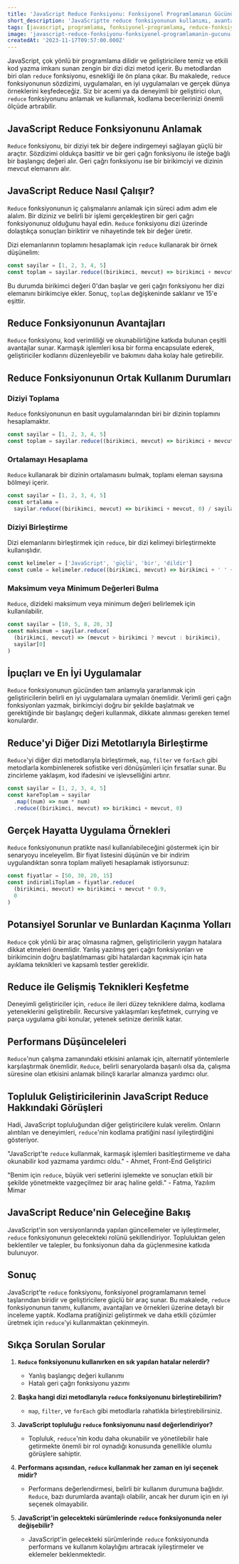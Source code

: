 ```yaml
---
title: 'JavaScript Reduce Fonksiyonu: Fonksiyonel Programlamanın Gücünü Keşfedin'
short_description: 'JavaScriptte reduce fonksiyonunun kullanımı, avantajları ve gerçek dünya örnekleri.'
tags: [javascript, programlama, fonksiyonel-programlama, reduce-fonksiyonu]
image: 'javascript-reduce-fonksiyonu-fonksiyonel-programlamanin-gucunu-kesfedin/ji1wi62gjbggus8vf9k9.jpg'
createdAt: '2023-11-17T09:57:00.000Z'
---
```


JavaScript, çok yönlü bir programlama dilidir ve geliştiricilere temiz ve etkili kod yazma imkanı sunan zengin bir dizi dizi metod içerir. Bu metodlardan biri olan `reduce` fonksiyonu, esnekliği ile ön plana çıkar. Bu makalede, `reduce` fonksiyonunun sözdizimi, uygulamaları, en iyi uygulamaları ve gerçek dünya örneklerini keşfedeceğiz. Siz bir acemi ya da deneyimli bir geliştirici olun, `reduce` fonksiyonunu anlamak ve kullanmak, kodlama becerilerinizi önemli ölçüde artırabilir.

## **JavaScript Reduce Fonksiyonunu Anlamak**

`Reduce` fonksiyonu, bir diziyi tek bir değere indirgemeyi sağlayan güçlü bir araçtır. Sözdizimi oldukça basittir ve bir geri çağrı fonksiyonu ile isteğe bağlı bir başlangıç değeri alır. Geri çağrı fonksiyonu ise bir birikimciyi ve dizinin mevcut elemanını alır.

## **JavaScript Reduce Nasıl Çalışır?**

`Reduce` fonksiyonunun iç çalışmalarını anlamak için süreci adım adım ele alalım. Bir diziniz ve belirli bir işlemi gerçekleştiren bir geri çağrı fonksiyonunuz olduğunu hayal edin. `Reduce` fonksiyonu dizi üzerinde dolaştıkça sonuçları biriktirir ve nihayetinde tek bir değer üretir.

Dizi elemanlarının toplamını hesaplamak için `reduce` kullanarak bir örnek düşünelim:

```javascript
const sayilar = [1, 2, 3, 4, 5]
const toplam = sayilar.reduce((birikimci, mevcut) => birikimci + mevcut, 0)
```

Bu durumda birikimci değeri 0'dan başlar ve geri çağrı fonksiyonu her dizi elemanını birikimciye ekler. Sonuç, `toplam` değişkeninde saklanır ve 15'e eşittir.

## **Reduce Fonksiyonunun Avantajları**

`Reduce` fonksiyonu, kod verimliliği ve okunabilirliğine katkıda bulunan çeşitli avantajlar sunar. Karmaşık işlemleri kısa bir forma encapsulate ederek, geliştiriciler kodlarını düzenleyebilir ve bakımını daha kolay hale getirebilir.

## **Reduce Fonksiyonunun Ortak Kullanım Durumları**

### Diziyi Toplama

`Reduce` fonksiyonunun en basit uygulamalarından biri bir dizinin toplamını hesaplamaktır.

```javascript
const sayilar = [1, 2, 3, 4, 5]
const toplam = sayilar.reduce((birikimci, mevcut) => birikimci + mevcut, 0)
```

### Ortalamayı Hesaplama

`Reduce` kullanarak bir dizinin ortalamasını bulmak, toplamı eleman sayısına bölmeyi içerir.

```javascript
const sayilar = [1, 2, 3, 4, 5]
const ortalama =
  sayilar.reduce((birikimci, mevcut) => birikimci + mevcut, 0) / sayilar.length
```

### Diziyi Birleştirme

Dizi elemanlarını birleştirmek için `reduce`, bir dizi kelimeyi birleştirmekte kullanışlıdır.

```javascript
const kelimeler = ['JavaScript', 'güçlü', 'bir', 'dildir']
const cumle = kelimeler.reduce((birikimci, mevcut) => birikimci + ' ' + mevcut)
```

### Maksimum veya Minimum Değerleri Bulma

`Reduce`, dizideki maksimum veya minimum değeri belirlemek için kullanılabilir.

```javascript
const sayilar = [10, 5, 8, 20, 3]
const maksimum = sayilar.reduce(
  (birikimci, mevcut) => (mevcut > birikimci ? mevcut : birikimci),
  sayilar[0]
)
```

## **İpuçları ve En İyi Uygulamalar**

`Reduce` fonksiyonunun gücünden tam anlamıyla yararlanmak için geliştiricilerin belirli en iyi uygulamalara uymaları önemlidir. Verimli geri çağrı fonksiyonları yazmak, birikimciyi doğru bir şekilde başlatmak ve gerektiğinde bir başlangıç değeri kullanmak, dikkate alınması gereken temel konulardır.

## **Reduce'yi Diğer Dizi Metotlarıyla Birleştirme**

`Reduce`'yi diğer dizi metodlarıyla birleştirmek, `map`, `filter` ve `forEach` gibi metodlarla kombinlenerek sofistike veri dönüşümleri için fırsatlar sunar. Bu zincirleme yaklaşım, kod ifadesini ve işlevselliğini artırır.

```javascript
const sayilar = [1, 2, 3, 4, 5]
const kareToplam = sayilar
  .map((num) => num * num)
  .reduce((birikimci, mevcut) => birikimci + mevcut, 0)
```

## **Gerçek Hayatta Uygulama Örnekleri**

`Reduce` fonksiyonunun pratikte nasıl kullanılabileceğini göstermek için bir senaryoyu inceleyelim. Bir fiyat listesini düşünün ve bir indirim uygulandıktan sonra toplam maliyeti hesaplamak istiyorsunuz:

```javascript
const fiyatlar = [50, 30, 20, 15]
const indirimliToplam = fiyatlar.reduce(
  (birikimci, mevcut) => birikimci + mevcut * 0.9,
  0
)
```

## **Potansiyel Sorunlar ve Bunlardan Kaçınma Yolları**

`Reduce` çok yönlü bir araç olmasına rağmen, geliştiricilerin yaygın hatalara dikkat etmeleri önemlidir. Yanlış yazılmış geri çağrı fonksiyonları ve birikimcinin doğru başlatılmaması gibi hatalardan kaçınmak için hata ayıklama teknikleri ve kapsamlı testler gereklidir.

## **Reduce ile Gelişmiş Teknikleri Keşfetme**

Deneyimli geliştiriciler için, `reduce` ile ileri düzey tekniklere dalma, kodlama yeteneklerini geliştirebilir. Recursive yaklaşımları keşfetmek, currying ve parça uygulama gibi konular, yetenek setinize derinlik katar.

## **Performans Düşünceleleri**

`Reduce`'nun çalışma zamanındaki etkisini anlamak için, alternatif yöntemlerle karşılaştırmak önemlidir. `Reduce`, belirli senaryolarda başarılı olsa da, çalışma süresine olan etkisini anlamak bilinçli kararlar almanıza yardımcı olur.

## **Topluluk Geliştiricilerinin JavaScript Reduce Hakkındaki Görüşleri**

Hadi, JavaScript topluluğundan diğer geliştiricilere kulak verelim. Onların alıntıları ve deneyimleri, `reduce`'nin kodlama pratiğini nasıl iyileştirdiğini gösteriyor.

"JavaScript'te `reduce` kullanmak, karmaşık işlemleri basitleştirmeme ve daha okunabilir kod yazmama yardımcı oldu." - Ahmet, Front-End Geliştirici

"Benim için `reduce`, büyük veri setlerini işlemekte ve sonuçları etkili bir şekilde yönetmekte vazgeçilmez bir araç haline geldi." - Fatma, Yazılım Mimar

## **JavaScript Reduce'nin Geleceğine Bakış**

JavaScript'in son versiyonlarında yapılan güncellemeler ve iyileştirmeler, `reduce` fonksiyonunun gelecekteki rolünü şekillendiriyor. Topluluktan gelen beklentiler ve talepler, bu fonksiyonun daha da güçlenmesine katkıda bulunuyor.

## **Sonuç**

JavaScript'te `reduce` fonksiyonu, fonksiyonel programlamanın temel taşlarından biridir ve geliştiricilere güçlü bir araç sunar. Bu makalede, `reduce` fonksiyonunun tanımı, kullanımı, avantajları ve örnekleri üzerine detaylı bir inceleme yaptık. Kodlama pratiğinizi geliştirmek ve daha etkili çözümler üretmek için `reduce`'yi kullanmaktan çekinmeyin.

## **Sıkça Sorulan Sorular**

1. **`Reduce` fonksiyonunu kullanırken en sık yapılan hatalar nelerdir?**

   - Yanlış başlangıç değeri kullanımı
   - Hatalı geri çağrı fonksiyonu yazımı

2. **Başka hangi dizi metodlarıyla `reduce` fonksiyonunu birleştirebilirim?**

   - `map`, `filter`, ve `forEach` gibi metodlarla rahatlıkla birleştirebilirsiniz.

3. **JavaScript topluluğu `reduce` fonksiyonunu nasıl değerlendiriyor?**

   - Topluluk, `reduce`'nin kodu daha okunabilir ve yönetilebilir hale getirmekte önemli bir rol oynadığı konusunda genellikle olumlu görüşlere sahiptir.

4. **Performans açısından, `reduce` kullanmak her zaman en iyi seçenek midir?**

   - Performans değerlendirmesi, belirli bir kullanım durumuna bağlıdır. `Reduce`, bazı durumlarda avantajlı olabilir, ancak her durum için en iyi seçenek olmayabilir.

5. **JavaScript'in gelecekteki sürümlerinde `reduce` fonksiyonunda neler değişebilir?**
   - JavaScript'in gelecekteki sürümlerinde `reduce` fonksiyonunda performans ve kullanım kolaylığını artıracak iyileştirmeler ve eklemeler beklenmektedir.
